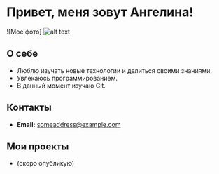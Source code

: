 # Привет, меня зовут Ангелина!

![Мое фото] ![alt text](images.jpeg)
 

## О себе

- Люблю изучать новые технологии и делиться своими знаниями.
- Увлекаюсь программированием.
- В данный момент изучаю Git.

## Контакты

- **Email:** someaddress@example.com


## Мои проекты

- (скоро опубликую)